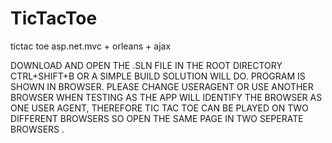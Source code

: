 # TicTacToe
tictac toe asp.net.mvc + orleans + ajax


DOWNLOAD AND OPEN THE .SLN FILE IN THE ROOT DIRECTORY CTRL+SHIFT+B OR A SIMPLE BUILD SOLUTION WILL DO. PROGRAM IS SHOWN IN BROWSER.
PLEASE CHANGE USERAGENT OR USE ANOTHER BROWSER WHEN TESTING AS THE APP WILL IDENTIFY THE BROWSER AS ONE USER AGENT, THEREFORE TIC TAC TOE CAN BE PLAYED ON TWO DIFFERENT BROWSERS SO OPEN THE SAME PAGE IN TWO SEPERATE BROWSERS .
